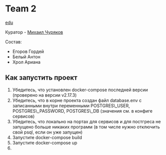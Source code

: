 <h1 id="team-2">Team 2</h1>
<p><a href="https://edu.tinkoff.ru/my-activities/courses/stream/80378e3d-aa9d-47c1-8af1-d6115e989712">edu</a></p>
<p>Куратор - <a href="https://t.me/chmhc">Михаил Чуряков</a></p>
<p> Состав:</p>
<ul>
<li>Егоров Гордей</li>
<li>Белый Антон</li>
<li>Хрол Ариана</li>
</ul>

<h2>Как запустить проект</h2>
<ol>
  <li>Убедитесь, что установлен docker-compose последней версии (проверено на версии v2.17.3)</li>
  <li>Убедитесь, что в корне проекта создан файл database.env с записанными внутри переменными POSTGRES\_USER, POSTGRES\_PASSWORD, POSTGRES\_DB (значения см. в конфиге сервисов)</li>
  <li>Убедитесь, что локально на портах для сервисов и для постгреса не запущено больше никаких программ (в том числе нужно отключить свой psql, если он уже запущен)</li>
  <li>Запустите docker-compose build</li>
  <li>Запустите docker-compose up</li>
  <li></li>
</ol>
